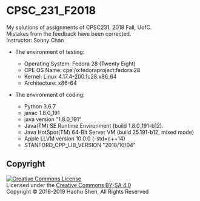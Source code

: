 # CPSC_231_F2018

My solutions of assignments of CPSC231, 2018 Fall, UofC.<br/>
Mistakes from the feedback have been corrected.<br/>
Instructor: Sonny Chan<br/>

* The environment of testing:<br/>
	* Operating System: Fedora 28 (Twenty Eight)<br/>
	* CPE OS Name: cpe:/o:fedoraproject:fedora:28<br/>
	* Kernel: Linux 4.17.4-200.fc28.x86_64<br/>
	* Architecture: x86-64
      
* The environment of coding:<br/>
	* Python 3.6.7
	* javac 1.8.0_191<br/>
	* java version "1.8.0_191"<br/>
	* Java(TM) SE Runtime Environment (build 1.8.0_191-b12). <br/>
	* Java HotSpot(TM) 64-Bit Server VM (build 25.191-b12, mixed mode)
	* Apple LLVM version 10.0.0 (-std=c++14)<br/>
	* STANFORD_CPP_LIB_VERSION "2018/10/04"
	
## Copyright

<a rel="license" href="https://creativecommons.org/licenses/by-sa/4.0/"><img alt="Creative Commons License" style="border-width:0" src="https://i.creativecommons.org/l/by-sa/4.0/88x31.png" /></a><br />
Licensed under the [Creative Commons BY-SA 4.0](https://creativecommons.org/licenses/by-sa/4.0/)</br>
Copyright &copy; 2018-2019 Haohu Shen, All Rights Reserved
